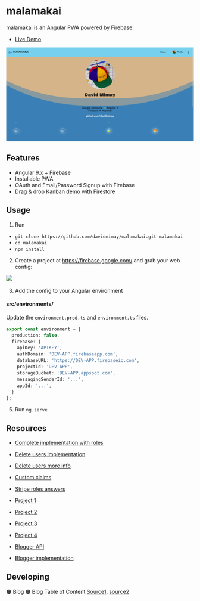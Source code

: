 # malamakai

malamakai is an Angular PWA powered by Firebase.

- [Live Demo](https://malamakai.wep.app/)

![](./src/assets/social-preview.png)

## Features

- Angular 9.x + Firebase
- Installable PWA
- OAuth and Email/Password Signup with Firebase
- Drag & drop Kanban demo with Firestore

## Usage

1.  Run

- `git clone https://github.com/davidmimay/malamakai.git malamakai`
- `cd malamakai`
- `npm install`

2.  Create a project at https://firebase.google.com/ and grab your web config:

![](./src/assets/firebase-config.png)

3.  Add the config to your Angular environment

#### src/environments/

Update the `environment.prod.ts` and `environment.ts` files. 

```typescript
export const environment = {
  production: false,
  firebase: {
    apiKey: 'APIKEY',
    authDomain: 'DEV-APP.firebaseapp.com',
    databaseURL: 'https://DEV-APP.firebaseio.com',
    projectId: 'DEV-APP',
    storageBucket: 'DEV-APP.appspot.com',
    messagingSenderId: '...',
    appId: '...',
  }
};
```

5.  Run `ng serve`

## Resources

- [Complete implementation with roles](https://docs.react2025.com/payments/checkout)
- [Delete users implementation](https://firebase.google.com/codelabs/stripe-firebase-extensions)
- [Delete users more info](https://firebase.google.com/docs/auth/web/manage-users#delete_a_user)
- [Custom claims](https://firebase.google.com/docs/auth/admin/custom-claims)
- [Stripe roles answers](https://stackoverflow.com/questions/64994680/firestore-rules-are-not-accepting-custom-claims-from-stripe-striperole)

- [Project 1](https://github.dev/stripe-samples/firebase-subscription-payments)
- [Project 2](https://github.dev/DJKullas/MacroRecipes/blob/81ad0ce92f12f6edbc2e2e49fda45318c1de14c6/src/app/profile/profile.component.ts)
- [Project 3](https://github.dev/Seifobeid2020/FrontendSeminar.V5)
- [Project 4](https://github.dev/luccagalhato/Dashboard-Angular/blob/3454f008016d0ae6a929cc350a676536e70d0963/src/app/on-boarding/payment/payment.component.ts)

- [Blogger API](https://developers.google.com/blogger/docs/3.0/)
- [Blogger implementation](https://github.dev/virgosama/jhotwheels-v2/blob/c5ca94d6d12965c139b09556026fb06496ea0312/src/app/blogger.service.ts)


## Developing

🟠 Blog
🟠 Blog Table of Content [Source1](https://www.npmjs.com/package/generatoc), [source2](https://webdevtrick.com/dynamic-table-of-contents/)
